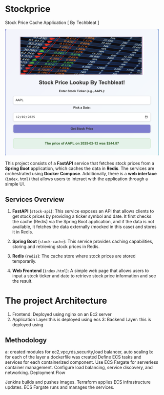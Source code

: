 # Stockprice

Stock Price Cache Application  [ By Techbleat ]

![alt text](./page.png)


This project consists of a **FastAPI** service that fetches stock prices from a **Spring Boot** application, which caches the data in **Redis**. The services are orchestrated using **Docker Compose**. Additionally, there is a **web interface** (`index.html`) that allows users to interact with the application through a simple UI.

## Services Overview

1. **FastAPI** (`stock-api`): This service exposes an API that allows clients to get stock prices by providing a ticker symbol and date. It first checks the cache (Redis) via the Spring Boot application, and if the data is not available, it fetches the data externally (mocked in this case) and stores it in Redis.
   
2. **Spring Boot** (`stock-cache`): This service provides caching capabilities, storing and retrieving stock prices in Redis.

3. **Redis** (`redis`): The cache store where stock prices are stored temporarily.

4. **Web Frontend** (`index.html`): A simple web page that allows users to input a stock ticker and date to retrieve stock price information and  see the result.

# The project Architecture
1. Frontend: Deployed using nginx on an Ec2 server
2. Application Layer:this is deployed using ecs
3: Backend Layer: this is deployed using

## Methodology
a: created modules for ec2,vpc,rds,security,load balancer, auto scaling
b: for each of the layer a dockerfile was created
Define ECS tasks and services for each containerized component.
Use ECS Fargate for serverless container management.
Configure load balancing, service discovery, and networking.
Deployment Flow

Jenkins builds and pushes images.
Terraform applies ECS infrastructure updates.
ECS Fargate runs and manages the services.
